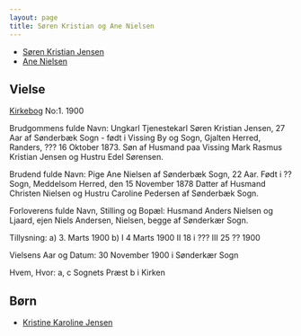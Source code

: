 ```yaml
---
layout: page
title: Søren Kristian og Ane Nielsen
---
```


* [Søren Kristian Jensen](/stamt/soeren-kristian-jensen/)
* [Ane Nielsen](/stamt/ane-nielsen/)

## Vielse

[Kirkebog](https://www.danishfamilysearch.dk/sogn2074/churchbook/source23795/opslag4820835)
No:1.
1900

Brudgommens fulde Navn:
Ungkarl Tjenestekarl Søren Kristian Jensen,
27 Aar af Sønderbæk Sogn -
født i Vissing By og Sogn, Gjalten Herred, Randers, ??? 16 Oktober 1873.
Søn af Husmand paa Vissing Mark Rasmus Kristian Jensen og
Hustru Edel Sørensen.

Brudend fulde Navn:
Pige Ane Nielsen af Sønderbæk Sogn, 22 Aar. Født i ?? Sogn, Meddelsom Herred, den 15 November 1878
Datter af Husmand Christen Nielsen og 
Hustru Caroline Pedersen af Sønderbæk Sogn.

Forloverens fulde Navn, Stilling og Bopæl:
Husmand Anders Nielsen og Ljaard, ejen Niels Andersen, Nielsen, begge af Sønderkær Sogn.

Tillysning:
a) 3. Marts 1900
b) I 4 Marts 1900
II 18 i ???
III 25 ?? 1900

Vielsens Aar og Datum:
30 November 1900 i Sønderkær Sogn

Hvem, Hvor:
a, c Sognets Præst
b  i Kirken


## Børn

* [Kristine Karoline Jensen](/stamt/kristine-karoline-jensen/)
